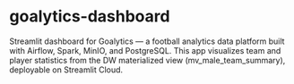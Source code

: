 # goalytics-dashboard
Streamlit dashboard for Goalytics — a football analytics data platform built with Airflow, Spark, MinIO, and PostgreSQL.   This app visualizes team and player statistics from the DW materialized view (mv_male_team_summary), deployable on Streamlit Cloud.
